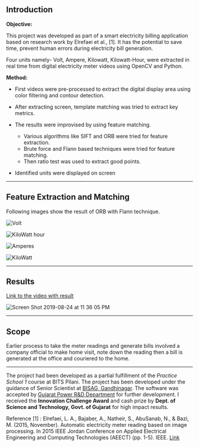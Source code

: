 ## Introduction

**Objective:**

This project was developed as part of a smart electricity billing application based on research work by Elrefaei et al., [1]. It has the potential to save time, prevent human errors during electricity bill generation. 

Four units namely- Volt, Ampere, Kilowatt, Kilowatt-Hour, were extracted in real time from digital electricity meter videos using OpenCV and Python.

**Method:** 

- First videos were pre-processed to extract the digital display area using color filtering and contour detection. 

- After extracting screen, template matching was tried to extract key metrics. 

- The results were improvised by using feature matching. 
    - Various algorithms like SIFT and ORB were tried for feature extraction. 
    - Brute force and Flann based techniques were tried for feature matching. 
    - Then ratio test was used to extract good points. 
 
- Identified units were displayed on screen 

***** 

## Feature Extraction and Matching 
Following images show the result of ORB with Flann technique.

![Volt](https://user-images.githubusercontent.com/39693183/63647974-5d644000-c746-11e9-8c9b-466bd1e038f8.png)


![KiloWatt hour](https://user-images.githubusercontent.com/39693183/63647975-5fc69a00-c746-11e9-921e-93ff605a3cd2.png)


![Amperes](https://user-images.githubusercontent.com/39693183/63647976-62c18a80-c746-11e9-82bc-79d141bc6a5d.png)


![KiloWatt](https://user-images.githubusercontent.com/39693183/63647979-69500200-c746-11e9-9bc9-c375c56985b0.png)

****


## Results

[Link to the video with result](https://drive.google.com/open?id=1FaaPnWijvFikdoWgZjdGRic1jOd0Oh58)


![Screen Shot 2019-08-24 at 11 36 05 PM](https://user-images.githubusercontent.com/39693183/63641233-80e8a580-c6c8-11e9-92e4-3580cedd3f7b.png)


****


## Scope

Earlier process to take the meter readings and generate bills involved a company official to make home visit, note down the reading then a bill is generated at the office and couriered to the home.

****

The project had been developed as a partial fulfillment of the *Practice School 1* course at BITS Pilani. The project has been developed under the guidance of Senior Scientist at [BISAG, Gandhinagar](https://bisag.gujarat.gov.in). The software was accepted by [Gujarat Power R&D Department](https://www.gprd.in) for further development. I received the **Innovation Challenge Award** and cash prize by **Dept. of Science and Technology, Govt. of Gujarat** for high impact results. 

Reference [1] : Elrefaei, L. A., Bajaber, A., Natheir, S., AbuSanab, N., & Bazi, M. (2015, November). Automatic electricity meter reading based on image processing. In 2015 IEEE Jordan Conference on Applied Electrical Engineering and Computing Technologies (AEECT) (pp. 1-5). IEEE. [Link](https://github.com/PriyankaVerma98/Video-Processing-OpenCV-Python/blob/master/ResearchPaper.pdf)

